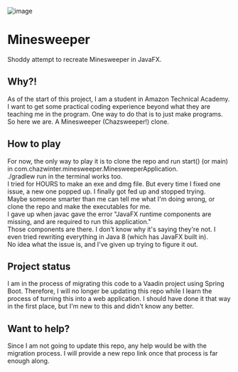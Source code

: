 
![image](https://github.com/ChazWinterYT/Minesweeper/assets/139367543/09c569fc-f506-4054-9b96-2ce11525267b)

# Minesweeper
Shoddy attempt to recreate Minesweeper in JavaFX.

## Why?!
As of the start of this project, I am a student in Amazon Technical Academy. I want to get some practical coding experience beyond what they are teaching me in the program.
One way to do that is to just make programs. So here we are. A Minesweeper (Chazsweeper!) clone.

## How to play
For now, the only way to play it is to clone the repo and run start() (or main) in com.chazwinter.minesweeper.MinesweeperApplication. <br>
./gradlew run in the terminal works too.<br>
I tried for HOURS to make an exe and dmg file. But every time I fixed one issue, a new one popped up. I finally got fed up and stopped trying.<br>
Maybe someone smarter than me can tell me what I'm doing wrong, or clone the repo and make the executables for me.<br>
I gave up when javac gave the error "JavaFX runtime components are missing, and are required to run this application."<br>
Those components are there. I don't know why it's saying they're not. I even tried rewriting everything in Java 8 (which has JavaFX built in). <br>
No idea what the issue is, and I've given up trying to figure it out.

## Project status
I am in the process of migrating this code to a Vaadin project using Spring Boot. Therefore, I will no longer be updating this repo while I learn the process of turning this into a web application. I should have done it that way in the first place, but I'm new to this and didn't know any better.

## Want to help?
Since I am not going to update this repo, any help would be with the migration process. I will provide a new repo link once that process is far enough along.

